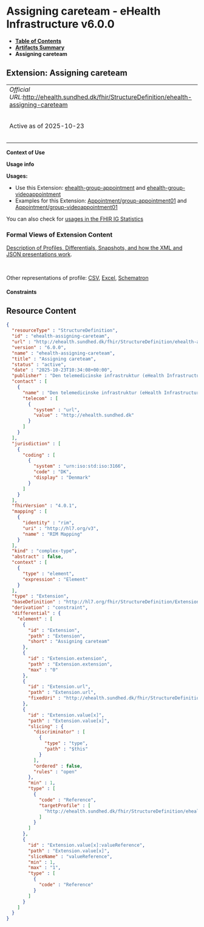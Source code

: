 # Assigning careteam - eHealth Infrastructure v6.0.0

* [**Table of Contents**](toc.md)
* [**Artifacts Summary**](artifacts.md)
* **Assigning careteam**

## Extension: Assigning careteam 

| | |
| :--- | :--- |
| *Official URL*:http://ehealth.sundhed.dk/fhir/StructureDefinition/ehealth-assigning-careteam | *Version*:6.0.0 |
| Active as of 2025-10-23 | *Computable Name*:ehealth-assigning-careteam |

**Context of Use**

**Usage info**

**Usages:**

* Use this Extension: [ehealth-group-appointment](StructureDefinition-ehealth-group-appointment.md) and [ehealth-group-videoappointment](StructureDefinition-ehealth-group-videoappointment.md)
* Examples for this Extension: [Appointment/group-appointment01](Appointment-group-appointment01.md) and [Appointment/group-videoappointment01](Appointment-group-videoappointment01.md)

You can also check for [usages in the FHIR IG Statistics](https://packages2.fhir.org/xig/dk.ehealth.sundhed.fhir.ig.core|current/StructureDefinition/ehealth-assigning-careteam)

### Formal Views of Extension Content

 [Description of Profiles, Differentials, Snapshots, and how the XML and JSON presentations work](http://build.fhir.org/ig/FHIR/ig-guidance/readingIgs.html#structure-definitions). 

 

Other representations of profile: [CSV](StructureDefinition-ehealth-assigning-careteam.csv), [Excel](StructureDefinition-ehealth-assigning-careteam.xlsx), [Schematron](StructureDefinition-ehealth-assigning-careteam.sch) 

#### Constraints



## Resource Content

```json
{
  "resourceType" : "StructureDefinition",
  "id" : "ehealth-assigning-careteam",
  "url" : "http://ehealth.sundhed.dk/fhir/StructureDefinition/ehealth-assigning-careteam",
  "version" : "6.0.0",
  "name" : "ehealth-assigning-careteam",
  "title" : "Assigning careteam",
  "status" : "active",
  "date" : "2025-10-23T10:34:08+00:00",
  "publisher" : "Den telemedicinske infrastruktur (eHealth Infrastructure)",
  "contact" : [
    {
      "name" : "Den telemedicinske infrastruktur (eHealth Infrastructure)",
      "telecom" : [
        {
          "system" : "url",
          "value" : "http://ehealth.sundhed.dk"
        }
      ]
    }
  ],
  "jurisdiction" : [
    {
      "coding" : [
        {
          "system" : "urn:iso:std:iso:3166",
          "code" : "DK",
          "display" : "Denmark"
        }
      ]
    }
  ],
  "fhirVersion" : "4.0.1",
  "mapping" : [
    {
      "identity" : "rim",
      "uri" : "http://hl7.org/v3",
      "name" : "RIM Mapping"
    }
  ],
  "kind" : "complex-type",
  "abstract" : false,
  "context" : [
    {
      "type" : "element",
      "expression" : "Element"
    }
  ],
  "type" : "Extension",
  "baseDefinition" : "http://hl7.org/fhir/StructureDefinition/Extension",
  "derivation" : "constraint",
  "differential" : {
    "element" : [
      {
        "id" : "Extension",
        "path" : "Extension",
        "short" : "Assigning careteam"
      },
      {
        "id" : "Extension.extension",
        "path" : "Extension.extension",
        "max" : "0"
      },
      {
        "id" : "Extension.url",
        "path" : "Extension.url",
        "fixedUri" : "http://ehealth.sundhed.dk/fhir/StructureDefinition/ehealth-assigning-careteam"
      },
      {
        "id" : "Extension.value[x]",
        "path" : "Extension.value[x]",
        "slicing" : {
          "discriminator" : [
            {
              "type" : "type",
              "path" : "$this"
            }
          ],
          "ordered" : false,
          "rules" : "open"
        },
        "min" : 1,
        "type" : [
          {
            "code" : "Reference",
            "targetProfile" : [
              "http://ehealth.sundhed.dk/fhir/StructureDefinition/ehealth-careteam"
            ]
          }
        ]
      },
      {
        "id" : "Extension.value[x]:valueReference",
        "path" : "Extension.value[x]",
        "sliceName" : "valueReference",
        "min" : 1,
        "max" : "1",
        "type" : [
          {
            "code" : "Reference"
          }
        ]
      }
    ]
  }
}

```
